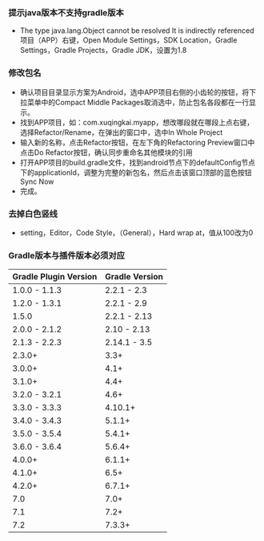 ### 提示java版本不支持gradle版本

- The type java.lang.Object cannot be resolved It is indirectly referenced
项目（APP）右键，Open Module Settings，SDK Location，Gradle Settings，Gradle Projects，Gradle JDK，设置为1.8

### 修改包名
- 确认项目目录显示方案为Android，选中APP项目右侧的小齿轮的按钮，将下拉菜单中的Compact Middle Packages取消选中，防止包名各段都在一行显示。
- 找到APP项目，如：com.xuqingkai.myapp，想改哪段就在哪段上点右键，选择Refactor/Rename，在弹出的窗口中，选中In Whole Project
- 输入新的名称，点击Refactor按钮，在左下角的Refactoring Preview窗口中点击Do Refactor按钮，确认同步重命名其他模块的引用
- 打开APP项目的build.gradle文件，找到android节点下的defaultConfig节点下的applicationId，调整为完整的新包名，然后点击该窗口顶部的蓝色按钮Sync Now
- 完成。

### 去掉白色竖线
- setting，Editor，Code Style，（General），Hard wrap at，值从100改为0

### Gradle版本与插件版本必须对应
| Gradle Plugin Version | Gradle Version |
|  ----  | ----  |
| 1.0.0 - 1.1.3 | 2.2.1 - 2.3 |
| 1.2.0 - 1.3.1 | 2.2.1 - 2.9 |
| 1.5.0 | 2.2.1 - 2.13 |
| 2.0.0 - 2.1.2 | 2.10 - 2.13 |
| 2.1.3 - 2.2.3 | 2.14.1 - 3.5 |
| 2.3.0+ | 3.3+ |
| 3.0.0+ | 4.1+ |
| 3.1.0+ | 4.4+ |
| 3.2.0 - 3.2.1 | 4.6+ |
| 3.3.0 - 3.3.3 | 4.10.1+ |
| 3.4.0 - 3.4.3 | 5.1.1+ |
| 3.5.0 - 3.5.4 | 5.4.1+ |
| 3.6.0 - 3.6.4 | 5.6.4+ |
| 4.0.0+ | 6.1.1+ |
| 4.1.0+ | 6.5+ |
| 4.2.0+ | 6.7.1+ |
| 7.0 | 7.0+ |
| 7.1 | 7.2+ |
| 7.2 | 7.3.3+ |
